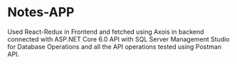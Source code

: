 # Notes-APP 


Used React-Redux in Frontend and fetched using Axois in backend connected with ASP.NET Core 6.0 API with SQL Server Management Studio for Database Operations and all the API operations tested using Postman API.